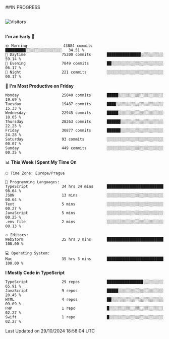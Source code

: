 ##IN PROGRESS
##
![Visitors](https://komarev.com/ghpvc/?username=petrbui&style=for-the-badge&label=Visitors+👀)



##
<!--
[![My GitHub stats](https://github-readme-stats.vercel.app/api?username=petrbui&theme=github_dark)](https://github.com/anuraghazra/github-readme-stats)

[![My wakatime stats](https://github-readme-stats.vercel.app/api/wakatime?username=petrbui&theme=github_dark)](https://github.com/anuraghazra/github-readme-stats)
-->
<!--START_SECTION:waka-->
**I'm an Early 🐤** 

```text
🌞 Morning                43884 commits       █████████░░░░░░░░░░░░░░░░   34.51 % 
🌆 Daytime                75200 commits       ███████████████░░░░░░░░░░   59.14 % 
🌃 Evening                7849 commits        ██░░░░░░░░░░░░░░░░░░░░░░░   06.17 % 
🌙 Night                  221 commits         ░░░░░░░░░░░░░░░░░░░░░░░░░   00.17 % 
```
📅 **I'm Most Productive on Friday** 

```text
Monday                   25040 commits       █████░░░░░░░░░░░░░░░░░░░░   19.69 % 
Tuesday                  19487 commits       ████░░░░░░░░░░░░░░░░░░░░░   15.33 % 
Wednesday                22945 commits       █████░░░░░░░░░░░░░░░░░░░░   18.05 % 
Thursday                 28263 commits       ██████░░░░░░░░░░░░░░░░░░░   22.23 % 
Friday                   30877 commits       ██████░░░░░░░░░░░░░░░░░░░   24.28 % 
Saturday                 93 commits          ░░░░░░░░░░░░░░░░░░░░░░░░░   00.07 % 
Sunday                   449 commits         ░░░░░░░░░░░░░░░░░░░░░░░░░   00.35 % 
```


📊 **This Week I Spent My Time On** 

```text
🕑︎ Time Zone: Europe/Prague

💬 Programming Languages: 
TypeScript               34 hrs 34 mins      █████████████████████████   98.64 % 
JSON                     13 mins             ░░░░░░░░░░░░░░░░░░░░░░░░░   00.64 % 
Text                     5 mins              ░░░░░░░░░░░░░░░░░░░░░░░░░   00.27 % 
JavaScript               5 mins              ░░░░░░░░░░░░░░░░░░░░░░░░░   00.25 % 
.env file                2 mins              ░░░░░░░░░░░░░░░░░░░░░░░░░   00.13 % 

🔥 Editors: 
WebStorm                 35 hrs 3 mins       █████████████████████████   100.00 % 

💻 Operating System: 
Mac                      35 hrs 3 mins       █████████████████████████   100.00 % 
```

**I Mostly Code in TypeScript** 

```text
TypeScript               29 repos            ████████████████░░░░░░░░░   65.91 % 
JavaScript               9 repos             █████░░░░░░░░░░░░░░░░░░░░   20.45 % 
HTML                     4 repos             ██░░░░░░░░░░░░░░░░░░░░░░░   09.09 % 
PHP                      1 repo              █░░░░░░░░░░░░░░░░░░░░░░░░   02.27 % 
Swift                    1 repo              █░░░░░░░░░░░░░░░░░░░░░░░░   02.27 % 
```




 Last Updated on 29/10/2024 18:58:04 UTC
<!--END_SECTION:waka-->
